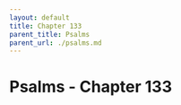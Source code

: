 ```yaml
---
layout: default
title: Chapter 133
parent_title: Psalms
parent_url: ./psalms.md
---
```


# Psalms - Chapter 133
